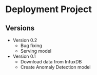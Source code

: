 # Deployment Project

## Versions
- Version 0.2
  - Bug fixing
  - Serving model
- Version 0.1
  - Download data from InfuxDB
  - Create Anomaly Detection model
